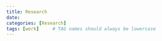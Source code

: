 ```yaml
---
title: Research
date: 
categories: [Research]
tags: [work]     # TAG names should always be lowercase
---
```

